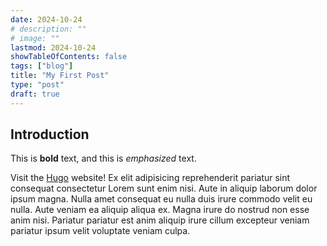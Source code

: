```yaml
---
date: 2024-10-24
# description: ""
# image: ""
lastmod: 2024-10-24
showTableOfContents: false
tags: ["blog"]
title: "My First Post"
type: "post"
draft: true
---
```


## Introduction

This is **bold** text, and this is _emphasized_ text.

Visit the [Hugo](https://gohugo.io) website!
Ex elit adipisicing reprehenderit pariatur sint consequat consectetur Lorem sunt enim nisi. Aute in aliquip laborum dolor ipsum magna. Nulla amet consequat eu nulla duis irure commodo velit eu nulla. Aute veniam ea aliquip aliqua ex. Magna irure do nostrud non esse anim nisi. Pariatur pariatur est anim aliquip irure cillum excepteur veniam pariatur ipsum velit voluptate veniam culpa.